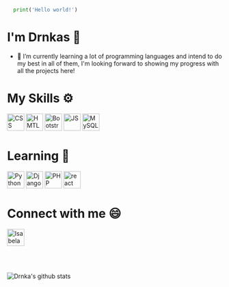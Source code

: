 ```python
  print('Hello world!')
```
  
# I'm Drnkas 🖤
- 🌱 I’m currently learning a lot of programming languages and intend to do my best in all of them, I'm looking forward to showing my progress with all the projects here!

# My Skills ⚙

<img src="https://cdn.jsdelivr.net/gh/devicons/devicon/icons/css3/css3-plain-wordmark.svg" alt="CSS" width="40" height="40" style="max-width:100%;"></img>
<img src="https://cdn.jsdelivr.net/gh/devicons/devicon/icons/html5/html5-plain-wordmark.svg" alt="HMTL5" width="40" height="40" style="max-width:100%;"></img>
<img src="https://cdn.jsdelivr.net/gh/devicons/devicon/icons/bootstrap/bootstrap-plain-wordmark.svg" alt="Bootstrap" width="40" height="40" style="max-width:100%;"/>
<img src="https://cdn.jsdelivr.net/gh/devicons/devicon/icons/javascript/javascript-plain.svg" alt="JS" width="40" height="40" style="max-width:100%;"></img>
<img src="https://cdn.jsdelivr.net/gh/devicons/devicon/icons/mysql/mysql-plain-wordmark.svg" alt="MySQL" width="40" height="40" style="max-width:100%;"></img>

# Learning 📖
<img src="https://cdn.jsdelivr.net/gh/devicons/devicon/icons/python/python-plain-wordmark.svg" alt="Python" width="40" height="40" style="max-width:100%;"></img>
<img src="https://cdn.jsdelivr.net/gh/devicons/devicon/icons/django/django-original.svg" alt="Django" width="40" height="40" style="max-width:100%;"></img>
<img src="https://cdn.jsdelivr.net/gh/devicons/devicon/icons/php/php-plain.svg" alt="PHP" width="40" height="40" style="max-width:100%;"></img>
<img src="https://cdn.jsdelivr.net/gh/devicons/devicon/icons/react/react-original.svg" alt="react" height="40" style="max-width:100%;" />



# Connect with me 😄

<a href="https://www.linkedin.com/in/isabela-dranka-ab156a89/" target="_blank">
<img align="center" alt="Isabela Dranka Linkedin" height="40" width="40" src="https://cdn.jsdelivr.net/gh/devicons/devicon/icons/linkedin/linkedin-original.svg" style="max-width:100%;"></a>

<br><br>
        
![Drnka's github stats](https://github-readme-stats.vercel.app/api?username=Drnka&show_icons=true&count_private=true&theme=tokyonight)
